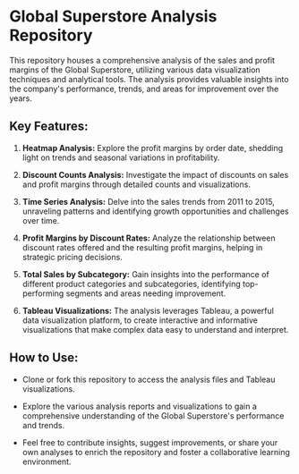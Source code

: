 # Global Superstore Analysis Repository

This repository houses a comprehensive analysis of the sales and profit margins of the Global Superstore, utilizing various data visualization techniques and analytical tools. The analysis provides valuable insights into the company's performance, trends, and areas for improvement over the years.

## Key Features:

1. **Heatmap Analysis:** Explore the profit margins by order date, shedding light on trends and seasonal variations in profitability.

2. **Discount Counts Analysis:** Investigate the impact of discounts on sales and profit margins through detailed counts and visualizations.

3. **Time Series Analysis:** Delve into the sales trends from 2011 to 2015, unraveling patterns and identifying growth opportunities and challenges over time.

4. **Profit Margins by Discount Rates:** Analyze the relationship between discount rates offered and the resulting profit margins, helping in strategic pricing decisions.

5. **Total Sales by Subcategory:** Gain insights into the performance of different product categories and subcategories, identifying top-performing segments and areas needing improvement.

6. **Tableau Visualizations:** The analysis leverages Tableau, a powerful data visualization platform, to create interactive and informative visualizations that make complex data easy to understand and interpret.

## How to Use:

- Clone or fork this repository to access the analysis files and Tableau visualizations.
  
- Explore the various analysis reports and visualizations to gain a comprehensive understanding of the Global Superstore's performance and trends.
  
- Feel free to contribute insights, suggest improvements, or share your own analyses to enrich the repository and foster a collaborative learning environment.


